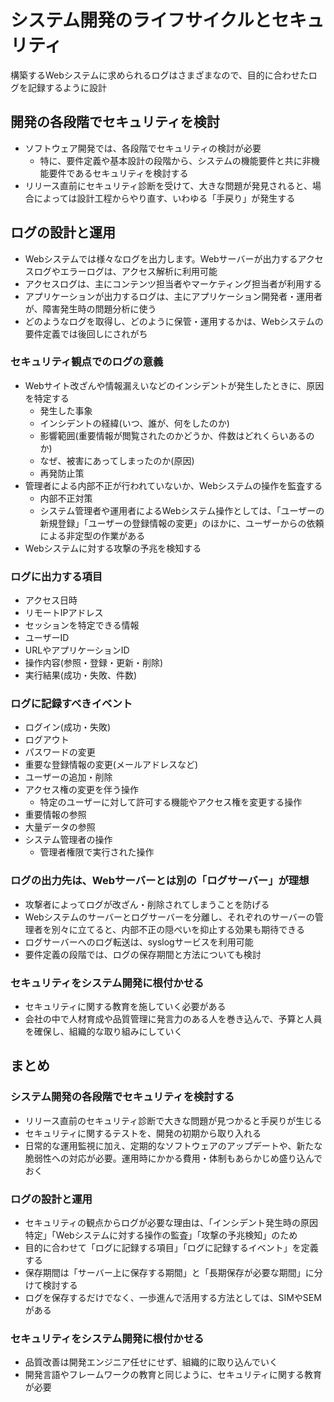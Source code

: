 # システム開発のライフサイクルとセキュリティ

構築するWebシステムに求められるログはさまざまなので、目的に合わせたログを記録するように設計

## 開発の各段階でセキュリティを検討

* ソフトウェア開発では、各段階でセキュリティの検討が必要
    * 特に、要件定義や基本設計の段階から、システムの機能要件と共に非機能要件であるセキュリティを検討する
* リリース直前にセキュリティ診断を受けて、大きな問題が発見されると、場合によっては設計工程からやり直す、いわゆる「手戻り」が発生する

## ログの設計と運用

* Webシステムでは様々なログを出力します。Webサーバーが出力するアクセスログやエラーログは、アクセス解析に利用可能
* アクセスログは、主にコンテンツ担当者やマーケティング担当者が利用する
* アプリケーションが出力するログは、主にアプリケーション開発者・運用者が、障害発生時の問題分析に使う
* どのようなログを取得し、どのように保管・運用するかは、Webシステムの要件定義では後回しにされがち

### セキュリティ観点でのログの意義

* Webサイト改ざんや情報漏えいなどのインシデントが発生したときに、原因を特定する
    * 発生した事象
    * インシデントの経緯(いつ、誰が、何をしたのか)
    * 影響範囲(重要情報が閲覧されたのかどうか、件数はどれくらいあるのか)
    * なぜ、被害にあってしまったのか(原因)
    * 再発防止策
* 管理者による内部不正が行われていないか、Webシステムの操作を監査する
    * 内部不正対策
    * システム管理者や運用者によるWebシステム操作としては、「ユーザーの新規登録」「ユーザーの登録情報の変更」のほかに、ユーザーからの依頼による非定型の作業がある
* Webシステムに対する攻撃の予兆を検知する

### ログに出力する項目

* アクセス日時
* リモートIPアドレス
* セッションを特定できる情報
* ユーザーID
* URLやアプリケーションID
* 操作内容(参照・登録・更新・削除)
* 実行結果(成功・失敗、件数)

### ログに記録すべきイベント

* ログイン(成功・失敗)
* ログアウト
* パスワードの変更
* 重要な登録情報の変更(メールアドレスなど)
* ユーザーの追加・削除
* アクセス権の変更を伴う操作
    * 特定のユーザーに対して許可する機能やアクセス権を変更する操作
* 重要情報の参照
* 大量データの参照
* システム管理者の操作
    * 管理者権限で実行された操作

### ログの出力先は、Webサーバーとは別の「ログサーバー」が理想

* 攻撃者によってログが改ざん・削除されてしまうことを防げる
* Webシステムのサーバーとログサーバーを分離し、それぞれのサーバーの管理者を別々に立てると、内部不正の隠ぺいを抑止する効果も期待できる
* ログサーバーへのログ転送は、syslogサービスを利用可能
* 要件定義の段階では、ログの保存期間と方法についても検討

### セキュリティをシステム開発に根付かせる

* セキュリティに関する教育を施していく必要がある
* 会社の中で人材育成や品質管理に発言力のある人を巻き込んで、予算と人員を確保し、組織的な取り組みにしていく

## まとめ

### システム開発の各段階でセキュリティを検討する

* リリース直前のセキュリティ診断で大きな問題が見つかると手戻りが生じる
* セキュリティに関するテストを、開発の初期から取り入れる
* 日常的な運用監視に加え、定期的なソフトウェアのアップデートや、新たな脆弱性への対応が必要。運用時にかかる費用・体制もあらかじめ盛り込んでおく

### ログの設計と運用

* セキュリティの観点からログが必要な理由は、「インシデント発生時の原因特定」「Webシステムに対する操作の監査」「攻撃の予兆検知」のため
* 目的に合わせて「ログに記録する項目」「ログに記録するイベント」を定義する
* 保存期間は「サーバー上に保存する期間」と「長期保存が必要な期間」に分けて検討する
* ログを保存するだけでなく、一歩進んで活用する方法としては、SIMやSEMがある

### セキュリティをシステム開発に根付かせる

* 品質改善は開発エンジニア任せにせず、組織的に取り込んでいく
* 開発言語やフレームワークの教育と同じように、セキュリティに関する教育が必要